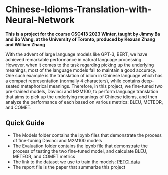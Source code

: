 # Chinese-Idioms-Translation-with-Neural-Network
**This is a project for the course CSC413 2023 Winter, taught by Jimmy Ba and Bo Wang, at the University of Toronto, produced by Kexuan Zhang and William Zhang**

With the advent of large language models like GPT-3, BERT, we have achieved remarkable performance in natural language processing. However, when it comes to the task regarding picking up the underlying meanings, most of the language models fail to maintain a good accuracy. One such example is the translation of idiom in Chinese language which has a compact representation (normally 4 characters), while contains deep-seated metaphorical meanings. Therefore, in this project, we fine-tuned two pre-trained models, Davinci and M2M100, to perform language translation that aims to pick up the underlying meanings of Chinese idioms, and then analyze the performance of each based on various metrics: BLEU, METEOR, and COMET.

## Quick Guide
- The Models folder contains the ipynb files that demonstrate the process of fine-tuning Davinci and M2M100 models 
- The Evaluation folder contains the ipynb file that demonstrate the process of testing the two fine-tuned model, and calculate BLEU, METEOR, and COMET metrics
- The link to the dataset we use to train the models: [PETCI data](https://raw.githubusercontent.com/kt2k01/petci/main/data/json/filtered.json)
- The report file is the paper that summarize this project
